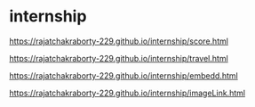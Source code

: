 # internship

https://rajatchakraborty-229.github.io/internship/score.html

https://rajatchakraborty-229.github.io/internship/travel.html

https://rajatchakraborty-229.github.io/internship/embedd.html

https://rajatchakraborty-229.github.io/internship/imageLink.html
